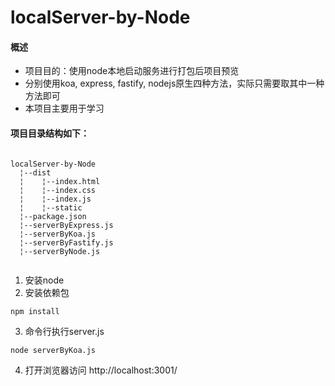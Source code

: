 # localServer-by-Node

#### 概述
- 项目目的：使用node本地启动服务进行打包后项目预览
- 分别使用koa, express, fastify, nodejs原生四种方法，实际只需要取其中一种方法即可
- 本项目主要用于学习

#### 项目目录结构如下：

```

localServer-by-Node
  ¦--dist
  ¦    ¦--index.html
  ¦    ¦--index.css
  ¦    ¦--index.js
  ¦    ¦--static
  ¦--package.json
  ¦--serverByExpress.js
  ¦--serverByKoa.js
  ¦--serverByFastify.js
  ¦--serverByNode.js
  

```


1. 安装node
2. 安装依赖包

```
npm install
```
3. 命令行执行server.js
```
node serverByKoa.js
```
4. 打开浏览器访问 http://localhost:3001/

